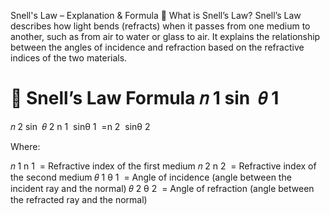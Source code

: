 Snell's Law – Explanation & Formula
📌 What is Snell’s Law?
Snell’s Law describes how light bends (refracts) when it passes from one medium to another, such as from air to water or glass to air. It explains the relationship between the angles of incidence and refraction based on the refractive indices of the two materials.

📐 Snell’s Law Formula
𝑛
1
sin
⁡
𝜃
1
=
𝑛
2
sin
⁡
𝜃
2
n 
1
​
 sinθ 
1
​
 =n 
2
​
 sinθ 
2
​
 
Where:

𝑛
1
n 
1
​
  = Refractive index of the first medium
𝑛
2
n 
2
​
  = Refractive index of the second medium
𝜃
1
θ 
1
​
  = Angle of incidence (angle between the incident ray and the normal)
𝜃
2
θ 
2
​
  = Angle of refraction (angle between the refracted ray and the normal)
